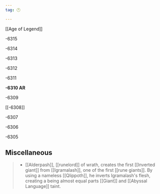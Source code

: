 ```yaml
---
tag: 🕛

---
```

[[Age of Legend]]


-6315

-6314

-6313

-6312

-6311

**-6310 AR**

-6309

[[-6308]]

-6307

-6306

-6305



## Miscellaneous

>  - [[Alderpash]], [[runelord]] of wrath, creates the first [[Inverted giant]] from [[Igramalash]], one of the first [[rune giants]]. By using a nameless [[Qlippoth]], he inverts Igramalash's flesh, creating a being almost equal parts [[Giant]] and [[Abyssal Language]] taint.






